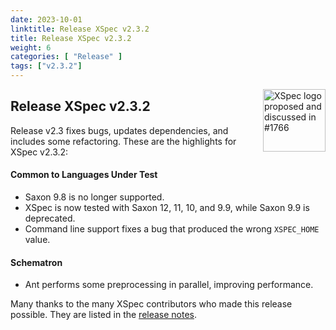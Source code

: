 ```yaml
---
date: 2023-10-01
linktitle: Release XSpec v2.3.2
title: Release XSpec v2.3.2
weight: 6
categories: [ "Release" ]
tags: ["v2.3.2"]
---
```


<a href="https://github.com/xspec/xspec/issues/1766"><img align="right" src="https://user-images.githubusercontent.com/10128303/262700963-1a1e0fda-f335-4c90-9f8a-f72c5ece6c27.png" width="100px" alt="XSpec logo proposed and discussed in #1766" /></a>

## Release XSpec v2.3.2
Release v2.3 fixes bugs, updates dependencies, and includes some refactoring. These are the highlights for XSpec v2.3.2:

#### Common to Languages Under Test

- Saxon 9.8 is no longer supported.
- XSpec is now tested with Saxon 12, 11, 10, and 9.9, while Saxon 9.9 is deprecated.
- Command line support fixes a bug that produced the wrong `XSPEC_HOME` value.

#### Schematron

- Ant performs some preprocessing in parallel, improving performance.

Many thanks to the many XSpec contributors who made this release possible. They are listed in the [release notes](https://github.com/xspec/xspec/releases/tag/v2.3.2).
